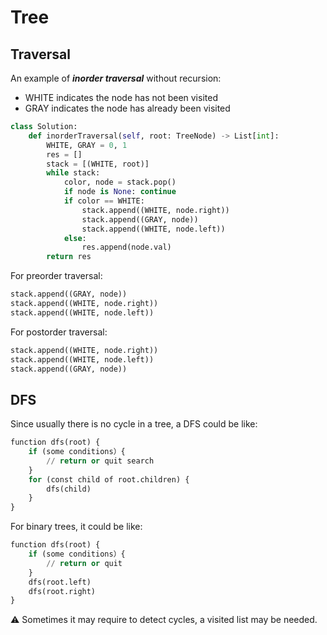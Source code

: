 # Tree

## Traversal

An example of ***inorder traversal*** without recursion:
- WHITE indicates the node has not been visited
- GRAY indicates the node has already been visited
```python
class Solution:
    def inorderTraversal(self, root: TreeNode) -> List[int]:
        WHITE, GRAY = 0, 1
        res = []
        stack = [(WHITE, root)]
        while stack:
            color, node = stack.pop()
            if node is None: continue
            if color == WHITE:
                stack.append((WHITE, node.right))
                stack.append((GRAY, node))
                stack.append((WHITE, node.left))
            else:
                res.append(node.val)
        return res
```

For preorder traversal:
```python
stack.append((GRAY, node))
stack.append((WHITE, node.right))
stack.append((WHITE, node.left))
```

For postorder traversal:
```python
stack.append((WHITE, node.right))
stack.append((WHITE, node.left))
stack.append((GRAY, node))
```

## DFS

Since usually there is no cycle in a tree, a DFS could be like:
```python
function dfs(root) {
	if (some conditions）{
		// return or quit search
	}
	for (const child of root.children) {
        dfs(child)
	}
}
```

For binary trees, it could be like:
```python
function dfs(root) {
	if (some conditions）{
		// return or quit
	}
    dfs(root.left)
    dfs(root.right)
}
```
:warning: Sometimes it may require to detect cycles, a visited list may be needed.
